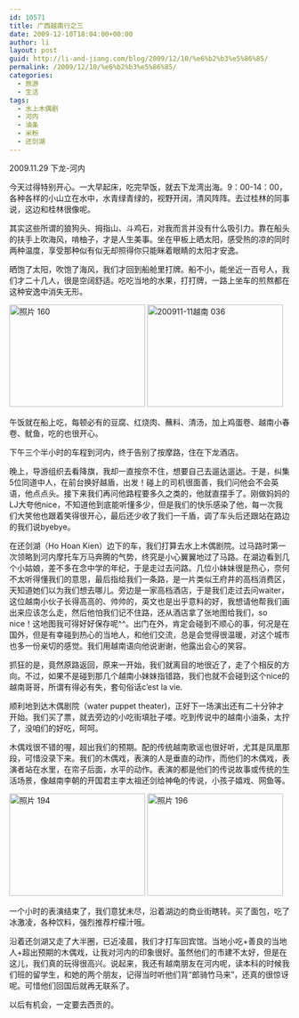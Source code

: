 ```yaml
---
id: 10571
title: 广西越南行之三
date: 2009-12-10T18:04:00+00:00
author: li
layout: post
guid: http://li-and-jiang.com/blog/2009/12/10/%e6%b2%b3%e5%86%85/
permalink: /2009/12/10/%e6%b2%b3%e5%86%85/
categories:
  - 旅游
  - 生活
tags:
  - 水上木偶剧
  - 河内
  - 油条
  - 米粉
  - 还剑湖
---
```

2009.11.29 下龙-河内

今天过得特别开心。一大早起床，吃完早饭，就去下龙湾出海。9：00-14：00，各种各样的小山立在水中，水青绿青绿的，视野开阔，清风阵阵。去过桂林的同事说，这边和桂林很像呢。

其实这些所谓的狼狗头、拇指山、斗鸡石，对我而言并没有什么吸引力。靠在船头的扶手上吹海风，啃柚子，才是人生美事。坐在甲板上晒太阳，感受热的凉的同时两种温度，享受那种似有似无却照得你只能眯着眼睛的太阳才安逸。

晒饱了太阳，吹饱了海风，我们才回到船舱里打牌。船不小，能坐近一百号人，我们才二十几人，很是空阔舒适。吃吃当地的水果，打打牌，一路上坐车的煎熬都在这种安逸中消失无形。

[<img style="border-bottom: 0px; border-left: 0px; display: inline; border-top: 0px; border-right: 0px" title="照片 160" border="0" alt="照片 160" src="http://li-and-jiang.com/blog/wp-content/uploads/2009/12/160-thumb.jpg" width="244" height="184" />](http://li-and-jiang.com/blog/wp-content/uploads/2009/12/160.jpg) [<img style="border-bottom: 0px; border-left: 0px; display: inline; border-top: 0px; border-right: 0px" title="200911-11越南 036" border="0" alt="200911-11越南 036" src="http://li-and-jiang.com/blog/wp-content/uploads/2009/12/20091111036-thumb.jpg" width="244" height="184" />](http://li-and-jiang.com/blog/wp-content/uploads/2009/12/20091111036.jpg) 

午饭就在船上吃，每顿必有的豆腐、红烧肉、蘸料、清汤，加上鸡蛋卷、越南小春卷、鱿鱼，吃的也很开心。

下午三个半小时的车程到河内，终于告别了按摩路，住在下龙酒店。

晚上，导游组织去看降旗，我却一直按奈不住，想要自己去遛达遛达。于是，纠集5位同道中人，在前台换好越盾，出发！碰上的司机很面善，我们问他会不会英语，他点点头。接下来我们再问他路程要多久之类的，他就直摆手了。刚做妈妈的LJ大夸他nice，不知道他到底能听懂多少，但是我们的快乐感染了他，每一次我们大笑他也跟着笑得很开心，最后还少收了我们一千盾，调了车头后还跟站在路边的我们说byebye。

在还剑湖（Ho Hoan Kien）边下的车，我们打算去水上木偶剧院。过马路时第一次领略到河内摩托车万马奔腾的气势，终究是小心翼翼地过了马路。在湖边看到几个小姑娘，差不多在念中学的年纪，于是走过去问路。几位小妹妹很是热心，奈何不太听得懂我们的意思，最后指给我们一条路，是一片类似王府井的高档消费区，天知道她们以为我们想去哪儿。旁边是一家高档酒店，于是我们走过去问waiter，这位越南小伙子长得高高的、帅帅的，英文也是出乎意料的好，我想请他帮我们画出来应该怎么走，然后他怕我们记不住路，还从酒店拿了张地图给我们，so nice！这地图我可得好好保存呢^^。出门在外，肯定会碰到不顺心的事，何况是在国外，但是有幸碰到热心的当地人，和他们交流，总是会觉得很温暖，对这个城市也多一份亲切的感觉。我们用越南语向他说谢谢，他露出会心的笑容。

抓狂的是，竟然原路返回，原来一开始，我们就离目的地很近了，走了个相反的方向。不过，如果不是碰到那几个越南小妹妹指错路，我们也就不会碰到这个nice的越南哥哥，所谓有得必有失，套句俗话c’est la vie.

顺利地到达木偶剧院（water puppet theater)，正好下一场演出还有二十分钟才开始。我们买了票，就去旁边的小吃街填肚子喽。吃到传说中的越南小油条，太拧了，没咱们的好吃，呵呵。

木偶戏很不错的喔，超出我们的预期。配的传统越南歌谣也很好听，尤其是凤凰那段，可惜没录下来。我们的木偶戏，表演的人是垂直的动作，而他们的木偶戏，表演者站在水里，在帘子后面，水平的动作。表演的都是他们的传说故事或传统的生活场景，像越南李朝的开国君主李太祖还剑给神龟的传说，小孩子嬉戏、网鱼等。

[<img style="border-bottom: 0px; border-left: 0px; display: inline; border-top: 0px; border-right: 0px" title="照片 194" border="0" alt="照片 194" src="http://li-and-jiang.com/blog/wp-content/uploads/2009/12/194-thumb.jpg" width="244" height="184" />](http://li-and-jiang.com/blog/wp-content/uploads/2009/12/194.jpg) [<img style="border-bottom: 0px; border-left: 0px; display: inline; border-top: 0px; border-right: 0px" title="照片 196" border="0" alt="照片 196" src="http://li-and-jiang.com/blog/wp-content/uploads/2009/12/196-thumb.jpg" width="244" height="184" />](http://li-and-jiang.com/blog/wp-content/uploads/2009/12/196.jpg) 

一个小时的表演结束了，我们意犹未尽，沿着湖边的商业街瞎转。买了面包，吃了冰激凌，各种饮料，强烈推荐柠檬汁哦。

沿着还剑湖又走了大半圈，已近凌晨，我们才打车回宾馆。当地小吃+善良的当地人+超出预期的木偶戏，让我对河内的印象很好。虽然他们的市建不太好，但是在这儿，我们真的玩得很高兴。说起来，我还有越南朋友在河内呢，读本科的时候我们班的留学生，和她的两个朋友，记得当时听他们背“郎骑竹马来”，还真的很惊讶呢。可惜他们回国后就再无联系了。

以后有机会，一定要去西贡的。